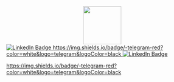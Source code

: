 <div id="header" align="center">
  <img src="https://media.giphy.com/media/ZVik7pBtu9dNS/giphy.gif" width="100"/>
</div>
<div id="badges">
  <a href="https://www.linkedin.com/in/andrey-lisin-5323a7239/">
    <img src="https://img.shields.io/badge/LinkedIn-blue?style=for-the-badge&logo=linkedin&logoColor=white" alt="LinkedIn Badge"/>
    https://img.shields.io/badge/-telegram-red?color=white&logo=telegram&logoColor=black
  </a>
  <a href="https://www.linkedin.com/in/andrey-lisin-5323a7239/">
    <img src="https://img.shields.io/badge/telegram-red?style=for-the-badge&logo=linkedin&logoColor=white" alt="LinkedIn Badge"/>
  </a> 
</div>

https://img.shields.io/badge/-telegram-red?color=white&logo=telegram&logoColor=black
